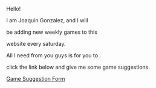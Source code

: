 
Hello!

I am Joaquin Gonzalez, and I will

be adding new weekly games to this

website every saturday.

All I need from you guys is for you to 

click the link below and give me some game suggestions.

[Game Suggestion Form](https://tinyurl.com/87654561)
